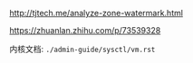 
http://tjtech.me/analyze-zone-watermark.html

https://zhuanlan.zhihu.com/p/73539328

内核文档: `./admin-guide/sysctl/vm.rst`



